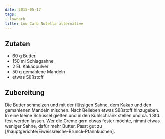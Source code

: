 ```yaml
---
date: 2015-05-17
tags:
- lowcarb
title: Low Carb Nutella alternative
---
```


## Zutaten
- 60 g      Butter
- 150 ml    Schlagsahne
- 2 EL      Kakaopulver
- 50 g      gemahlene Mandeln
- etwas Süßstoff

## Zubereitung
Die Butter schmelzen und mit der flüssigen Sahne, dem Kakao und den gemahlenen Mandeln mischen. Nach Belieben etwas Süßstoff hinzugeben. In eine kleine Schüssel gießen und in den Kühlschrank stellen und ca. 1 Std. fest werden lassen.
Wer die Creme gern etwas fester möchte, nimmt etwas weniger Sahne, dafür mehr Butter. Passt gut zu [/hauptgerichte/Eiweissreiche-Brunch-Pfannkuchen].
